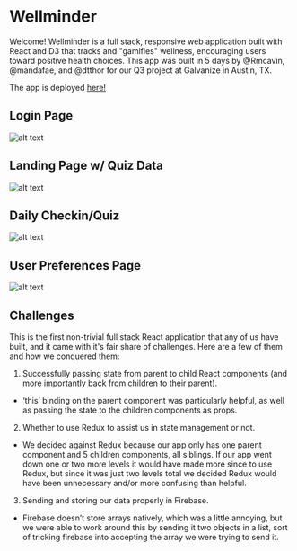 # Wellminder
Welcome! Wellminder is a full stack, responsive web application built with React and D3 that tracks and "gamifies" wellness, encouraging users toward positive health choices. This app was built in 5 days by @Rmcavin, @mandafae, and @dtthor for our Q3 project at Galvanize in Austin, TX.

The app is deployed <a href="https://wellminder.herokuapp.com" target="_blank">here!</a>



## Login Page
![alt text](https://github.com/Rmcavin/WellMinder2/blob/master/readme-stuff/Screen%20Shot%202017-12-10%20at%206.02.07%20PM.png "Login")



## Landing Page w/ Quiz Data
![alt text](https://github.com/Rmcavin/WellMinder2/blob/master/readme-stuff/Screen%20Shot%202017-12-10%20at%205.54.39%20PM.png?raw=true "Landing Page")



## Daily Checkin/Quiz
![alt text](https://github.com/Rmcavin/WellMinder2/blob/master/readme-stuff/Screen%20Shot%202017-12-10%20at%205.56.45%20PM.png?raw=true "Quiz")



## User Preferences Page
![alt text](https://github.com/Rmcavin/WellMinder2/blob/master/readme-stuff/Screen%20Shot%202017-12-10%20at%205.58.18%20PM.png?raw=true "User Prefs")



## Challenges
This is the first non-trivial full stack React application that any of us have built, and it came with it's fair share of challenges. Here are a few of them and how we conquered them:

1. Successfully passing state from parent to child React components (and more importantly back from children to their parent).
- ‘this’ binding on the parent component was particularly helpful, as well as passing the state to the children components as props.

2. Whether to use Redux to assist us in state management or not.
- We decided against Redux because our app only has one parent component and 5 children components, all siblings. If our app went down one or two more levels it would have made more since to use Redux, but since it was just two levels total we decided Redux would have been unnecessary and/or more confusing than helpful.

3. Sending and storing our data properly in Firebase.
- Firebase doesn’t store arrays natively, which was a little annoying, but we were able to work around this by sending it two objects in a list, sort of tricking firebase into accepting the array we were trying to send it.

